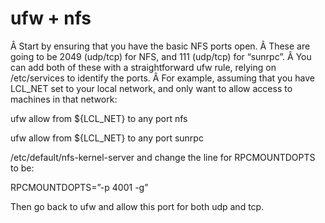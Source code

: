 # ufw + nfs #

Â Start by ensuring that you have the basic NFS ports open. Â These are going to be 2049 (udp/tcp) for NFS, and 111 (udp/tcp) for “sunrpc”. Â You can add both of these with a straightforward ufw rule, relying on /etc/services to identify the ports. Â For example, assuming that you have LCL_NET set to your local network, and only want to allow access to machines in that network:

ufw allow from ${LCL_NET} to any port nfs

ufw allow from ${LCL_NET} to any port sunrpc

/etc/default/nfs-kernel-server and change the line for RPCMOUNTDOPTS to be:

RPCMOUNTDOPTS=”-p 4001 -g”

Then go back to ufw and allow this port for both udp and tcp. 

